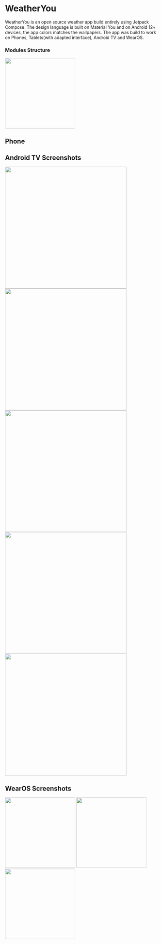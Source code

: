 # WeatherYou

WeatherYou is an open source weather app build entirely using Jetpack Compose. The design language is built on Material You and on Android 12+ devices, the app colors matches the wallpapers. The app was build to work on Phones, Tablets(with adapted interface), Android TV and WearOS.


### Modules Structure
<img width="231" src="https://user-images.githubusercontent.com/7853887/162535941-e6ac1841-024a-4c18-b905-44a63f3ef1b7.png">


## Phone



## Android TV Screenshots
<img width="400" src="https://user-images.githubusercontent.com/7853887/162539415-b3df7f40-9c5f-41de-b069-6dfa48fef819.png">
<img width="400" src="https://user-images.githubusercontent.com/7853887/162539424-0068975a-82c8-41a3-8170-9c94274092a3.png">
<img width="400" src="https://user-images.githubusercontent.com/7853887/162539437-d013125a-f385-46d5-a492-afb5562e49e2.png">
<img width="400" src="https://user-images.githubusercontent.com/7853887/162539441-e31507f9-7929-4aaf-bd07-a0053c2a5222.png">
<img width="400" src="https://user-images.githubusercontent.com/7853887/162539444-8b8faab9-0c17-470e-88d5-9c2201781773.png">


## WearOS Screenshots
<img width="231" src="https://user-images.githubusercontent.com/7853887/162537675-29ec372f-585c-4c43-9c32-ff6b8dcaf09e.png">
<img width="231" src="https://user-images.githubusercontent.com/7853887/162537677-62f59a77-0b8e-407b-946c-77d96889d63c.png">
<img width="231" src="https://user-images.githubusercontent.com/7853887/162537679-ee3d9405-03d0-4a08-a1cb-4215e2cbc411.png">